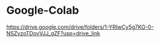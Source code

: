 # Google-Colab
https://drive.google.com/drive/folders/1-YRIwCy5g7KG-0-NSZvzoTDovVJJ_gZF?usp=drive_link
